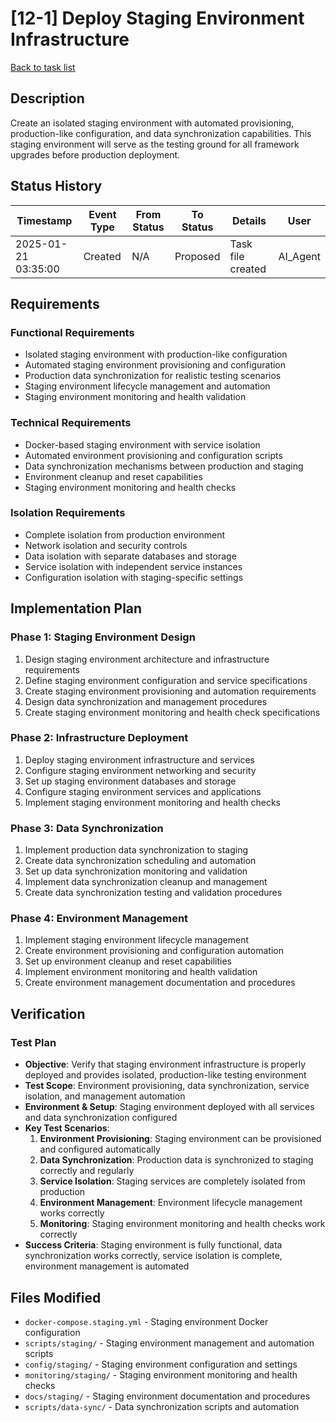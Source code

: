 # [12-1] Deploy Staging Environment Infrastructure

[Back to task list](./tasks.md)

## Description

Create an isolated staging environment with automated provisioning, production-like configuration, and data synchronization capabilities. This staging environment will serve as the testing ground for all framework upgrades before production deployment.

## Status History

| Timestamp | Event Type | From Status | To Status | Details | User |
|-----------|------------|-------------|-----------|---------|------|
| 2025-01-21 03:35:00 | Created | N/A | Proposed | Task file created | AI_Agent |

## Requirements

### Functional Requirements
- Isolated staging environment with production-like configuration
- Automated staging environment provisioning and configuration
- Production data synchronization for realistic testing scenarios
- Staging environment lifecycle management and automation
- Staging environment monitoring and health validation

### Technical Requirements
- Docker-based staging environment with service isolation
- Automated environment provisioning and configuration scripts
- Data synchronization mechanisms between production and staging
- Environment cleanup and reset capabilities
- Staging environment monitoring and health checks

### Isolation Requirements
- Complete isolation from production environment
- Network isolation and security controls
- Data isolation with separate databases and storage
- Service isolation with independent service instances
- Configuration isolation with staging-specific settings

## Implementation Plan

### Phase 1: Staging Environment Design
1. Design staging environment architecture and infrastructure requirements
2. Define staging environment configuration and service specifications
3. Create staging environment provisioning and automation requirements
4. Design data synchronization and management procedures
5. Create staging environment monitoring and health check specifications

### Phase 2: Infrastructure Deployment
1. Deploy staging environment infrastructure and services
2. Configure staging environment networking and security
3. Set up staging environment databases and storage
4. Configure staging environment services and applications
5. Implement staging environment monitoring and health checks

### Phase 3: Data Synchronization
1. Implement production data synchronization to staging
2. Create data synchronization scheduling and automation
3. Set up data synchronization monitoring and validation
4. Implement data synchronization cleanup and management
5. Create data synchronization testing and validation procedures

### Phase 4: Environment Management
1. Implement staging environment lifecycle management
2. Create environment provisioning and configuration automation
3. Set up environment cleanup and reset capabilities
4. Implement environment monitoring and health validation
5. Create environment management documentation and procedures

## Verification

### Test Plan
- **Objective**: Verify that staging environment infrastructure is properly deployed and provides isolated, production-like testing environment
- **Test Scope**: Environment provisioning, data synchronization, service isolation, and management automation
- **Environment & Setup**: Staging environment deployed with all services and data synchronization configured
- **Key Test Scenarios**:
  1. **Environment Provisioning**: Staging environment can be provisioned and configured automatically
  2. **Data Synchronization**: Production data is synchronized to staging correctly and regularly
  3. **Service Isolation**: Staging services are completely isolated from production
  4. **Environment Management**: Environment lifecycle management works correctly
  5. **Monitoring**: Staging environment monitoring and health checks work correctly
- **Success Criteria**: Staging environment is fully functional, data synchronization works correctly, service isolation is complete, environment management is automated

## Files Modified

- `docker-compose.staging.yml` - Staging environment Docker configuration
- `scripts/staging/` - Staging environment management and automation scripts
- `config/staging/` - Staging environment configuration and settings
- `monitoring/staging/` - Staging environment monitoring and health checks
- `docs/staging/` - Staging environment documentation and procedures
- `scripts/data-sync/` - Data synchronization scripts and automation
